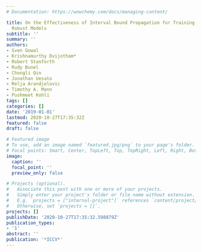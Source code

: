 ```yaml
---
# Documentation: https://wowchemy.com/docs/managing-content/

title: On the Effectiveness of Interval Bound Propagation for Training Verifiably
  Robust Models
subtitle: ''
summary: ''
authors:
- Sven Gowal
- Krishnamurthy Dvijotham*
- Robert Stanforth
- Rudy Bunel
- Chongli Qin
- Jonathan Uesato
- Relja Arandjelovic
- Timothy A. Mann
- Pushmeet Kohli
tags: []
categories: []
date: '2019-01-01'
lastmod: 2020-10-27T17:35:32Z
featured: false
draft: false

# Featured image
# To use, add an image named `featured.jpg/png` to your page's folder.
# Focal points: Smart, Center, TopLeft, Top, TopRight, Left, Right, BottomLeft, Bottom, BottomRight.
image:
  caption: ''
  focal_point: ''
  preview_only: false

# Projects (optional).
#   Associate this post with one or more of your projects.
#   Simply enter your project's folder or file name without extension.
#   E.g. `projects = ["internal-project"]` references `content/project/deep-learning/index.md`.
#   Otherwise, set `projects = []`.
projects: []
publishDate: '2020-10-27T17:35:32.598879Z'
publication_types:
- '1'
abstract: ''
publication: '*ICCV*'
---
```


